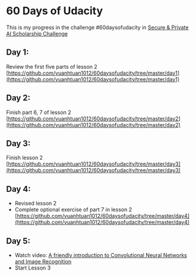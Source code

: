 # 60 Days of Udacity

This is my progress in the challenge #60daysofudacity in [Secure & Private AI Scholarship Challenge](https://sites.google.com/udacity.com/secureprivateai-challenge/home)

## Day 1:

Review the first five parts of lesson 2
[https://github.com/vuanhtuan1012/60daysofudacity/tree/master/day1](https://github.com/vuanhtuan1012/60daysofudacity/tree/master/day1)

## Day 2:

Finish part 6, 7 of lesson 2
[https://github.com/vuanhtuan1012/60daysofudacity/tree/master/day2](https://github.com/vuanhtuan1012/60daysofudacity/tree/master/day2)

## Day 3:

Finish lesson 2
[https://github.com/vuanhtuan1012/60daysofudacity/tree/master/day3](https://github.com/vuanhtuan1012/60daysofudacity/tree/master/day3)

## Day 4:

- Revised lesson 2
- Complete optional exercise of part 7 in lesson 2
[https://github.com/vuanhtuan1012/60daysofudacity/tree/master/day4](https://github.com/vuanhtuan1012/60daysofudacity/tree/master/day4)

## Day 5:

- Watch video: [A friendly introduction to Convolutional Neural Networks and Image Recognition](https://www.youtube.com/watch?v=2-Ol7ZB0MmU)
- Start Lesson 3
